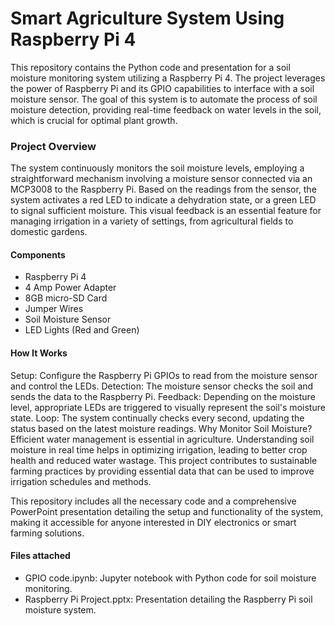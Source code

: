 # Smart Agriculture System Using Raspberry Pi 4
This repository contains the Python code and presentation for a soil moisture monitoring system utilizing a Raspberry Pi 4. The project leverages the power of Raspberry Pi and its GPIO capabilities to interface with a soil moisture sensor. The goal of this system is to automate the process of soil moisture detection, providing real-time feedback on water levels in the soil, which is crucial for optimal plant growth.

### Project Overview
The system continuously monitors the soil moisture levels, employing a straightforward mechanism involving a moisture sensor connected via an MCP3008 to the Raspberry Pi. Based on the readings from the sensor, the system activates a red LED to indicate a dehydration state, or a green LED to signal sufficient moisture. This visual feedback is an essential feature for managing irrigation in a variety of settings, from agricultural fields to domestic gardens.

#### Components
- Raspberry Pi 4
- 4 Amp Power Adapter
- 8GB micro-SD Card
- Jumper Wires
- Soil Moisture Sensor
- LED Lights (Red and Green)

#### How It Works
Setup: Configure the Raspberry Pi GPIOs to read from the moisture sensor and control the LEDs.
Detection: The moisture sensor checks the soil and sends the data to the Raspberry Pi.
Feedback: Depending on the moisture level, appropriate LEDs are triggered to visually represent the soil's moisture state.
Loop: The system continually checks every second, updating the status based on the latest moisture readings.
Why Monitor Soil Moisture?
Efficient water management is essential in agriculture. Understanding soil moisture in real time helps in optimizing irrigation, leading to better crop health and reduced water wastage. This project contributes to sustainable farming practices by providing essential data that can be used to improve irrigation schedules and methods.

This repository includes all the necessary code and a comprehensive PowerPoint presentation detailing the setup and functionality of the system, making it accessible for anyone interested in DIY electronics or smart farming solutions.

#### Files attached 
- GPIO code.ipynb: Jupyter notebook with Python code for soil moisture monitoring.
- Raspberry Pi Project.pptx: Presentation detailing the Raspberry Pi soil moisture system.


